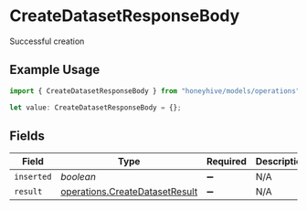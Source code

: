 # CreateDatasetResponseBody

Successful creation

## Example Usage

```typescript
import { CreateDatasetResponseBody } from "honeyhive/models/operations";

let value: CreateDatasetResponseBody = {};
```

## Fields

| Field                                                                            | Type                                                                             | Required                                                                         | Description                                                                      |
| -------------------------------------------------------------------------------- | -------------------------------------------------------------------------------- | -------------------------------------------------------------------------------- | -------------------------------------------------------------------------------- |
| `inserted`                                                                       | *boolean*                                                                        | :heavy_minus_sign:                                                               | N/A                                                                              |
| `result`                                                                         | [operations.CreateDatasetResult](../../models/operations/createdatasetresult.md) | :heavy_minus_sign:                                                               | N/A                                                                              |